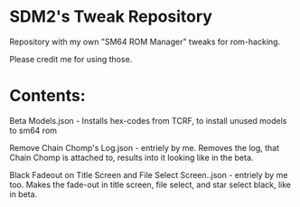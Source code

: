 # SDM2's Tweak Repository
Repository with my own "SM64 ROM Manager" tweaks for rom-hacking.

Please credit me for using those.
# Contents:
Beta Models.json - Installs hex-codes from TCRF, to install unused models to sm64 rom

Remove Chain Chomp's Log.json - entriely by me. Removes the log, that Chain Chomp is attached to, results into it looking like in the beta.

Black Fadeout on Title Screen and File Select Screen..json - entriely by me too. Makes the fade-out in title screen, file select, and star select black, like in beta.
